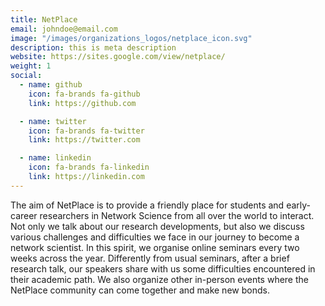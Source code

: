 ```yaml
---
title: NetPlace
email: johndoe@email.com
image: "/images/organizations_logos/netplace_icon.svg"
description: this is meta description
website: https://sites.google.com/view/netplace/
weight: 1
social:
  - name: github
    icon: fa-brands fa-github
    link: https://github.com

  - name: twitter
    icon: fa-brands fa-twitter
    link: https://twitter.com

  - name: linkedin
    icon: fa-brands fa-linkedin
    link: https://linkedin.com
---
```


The aim of NetPlace is to provide a friendly place for students and early-career researchers in Network Science from all over the world to interact.
Not only we talk about our research developments, but also we discuss various challenges and difficulties we face in our journey to become a network scientist.
In this spirit, we organise online seminars every two weeks across the year.
Differently from usual seminars, after a brief research talk, our speakers share with us some difficulties encountered in their academic path.
We also organize other in-person events where the NetPlace community can come together and make new bonds.
